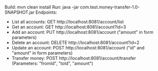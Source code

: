 Build: mvn clean install
Run: java -jar com.test.money-transfer-1.0-SNAPSHOT.jar
Endpoints:
- List all accounts: GET http://localhost:8081/account/list
- Get an account: GET http://localhost:8081/account?id=3
- Add an account: PUT http://localhost:8081/account ("amount" in form parameters)
- Delete an account: DELETE http://localhost:8081/account?id=2
- Update an account: POST http://localhost:8081/account ("id" and "amount" in form parameters)
- Transfer money: POST http://localhost:8081/account/transfer (Parameters: "fromId", "toId", "amount")
